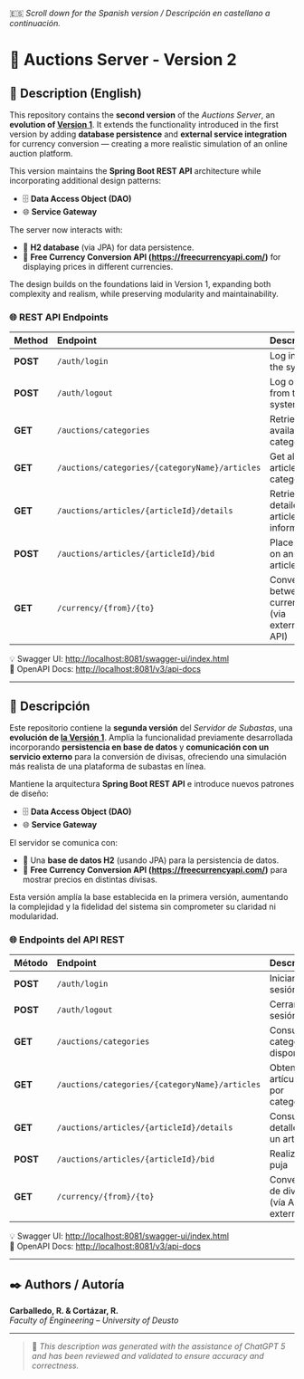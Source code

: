 🇪🇸 *Scroll down for the Spanish version / Descripción en castellano a continuación.*

# 🚀 Auctions Server - Version 2

## 📘 Description (English)

This repository contains the **second version** of the *Auctions Server*, an **evolution of [Version 1](https://github.com/rcarball/auctions-server-1)**. It extends the functionality introduced in the first version by adding **database persistence** and **external service integration** for currency conversion — creating a more realistic simulation of an online auction platform.

This version maintains the **Spring Boot REST API** architecture while incorporating additional design patterns:

- 🗄️ **Data Access Object (DAO)**
- 🌐 **Service Gateway**

The server now interacts with:
- 🧠 **H2 database** (via JPA) for data persistence.  
- 💱 **Free Currency Conversion API (https://freecurrencyapi.com/)** for displaying prices in different currencies.

The design builds on the foundations laid in Version 1, expanding both complexity and realism, while preserving modularity and maintainability.

### 🌐 REST API Endpoints

| Method | Endpoint | Description |
|:--------|:----------------------------------|:----------------------------------------------|
| **POST** | `/auth/login` | Log in to the system |
| **POST** | `/auth/logout` | Log out from the system |
| **GET**  | `/auctions/categories` | Retrieve all available categories |
| **GET**  | `/auctions/categories/{categoryName}/articles` | Get all articles by category |
| **GET**  | `/auctions/articles/{articleId}/details` | Retrieve detailed article information |
| **POST** | `/auctions/articles/{articleId}/bid` | Place a bid on an article |
| **GET**  | `/currency/{from}/{to}` | Convert between currencies (via external API) |

💡 Swagger UI: [http://localhost:8081/swagger-ui/index.html](http://localhost:8080/swagger-ui/index.html)  
📄 OpenAPI Docs: [http://localhost:8081/v3/api-docs](http://localhost:8080/v3/api-docs)

---

## 📘 Descripción

Este repositorio contiene la **segunda versión** del *Servidor de Subastas*, una **evolución de [la Versión 1](https://github.com/rcarball/auctions-server-1)**. Amplía la funcionalidad previamente desarrollada incorporando **persistencia en base de datos** y **comunicación con un servicio externo** para la conversión de divisas, ofreciendo una simulación más realista de una plataforma de subastas en línea.

Mantiene la arquitectura **Spring Boot REST API** e introduce nuevos patrones de diseño:

- 🗄️ **Data Access Object (DAO)**  
- 🌐 **Service Gateway**

El servidor se comunica con:
- 🧠 Una **base de datos H2** (usando JPA) para la persistencia de datos.  
- 💱 **Free Currency Conversion API (https://freecurrencyapi.com/)** para mostrar precios en distintas divisas.

Esta versión amplía la base establecida en la primera versión, aumentando la complejidad y la fidelidad del sistema sin comprometer su claridad ni modularidad.

### 🌐 Endpoints del API REST

| Método | Endpoint | Descripción |
|:--------|:----------------------------------|:----------------------------------------------|
| **POST** | `/auth/login` | Iniciar sesión |
| **POST** | `/auth/logout` | Cerrar sesión |
| **GET**  | `/auctions/categories` | Consultar categorías disponibles |
| **GET**  | `/auctions/categories/{categoryName}/articles` | Obtener artículos por categoría |
| **GET**  | `/auctions/articles/{articleId}/details` | Consultar detalles de un artículo |
| **POST** | `/auctions/articles/{articleId}/bid` | Realizar una puja |
| **GET**  | `/currency/{from}/{to}` | Conversión de divisas (vía API externa) |

💡 Swagger UI: [http://localhost:8081/swagger-ui/index.html](http://localhost:8080/swagger-ui/index.html)  
📄 OpenAPI Docs: [http://localhost:8081/v3/api-docs](http://localhost:8080/v3/api-docs)

---

## ✒️ Authors / Autoría

**Carballedo, R. & Cortázar, R.**  
*Faculty of Engineering – University of Deusto*

---

> 🧠 *This description was generated with the assistance of ChatGPT 5 and has been reviewed and validated to ensure accuracy and correctness.*
